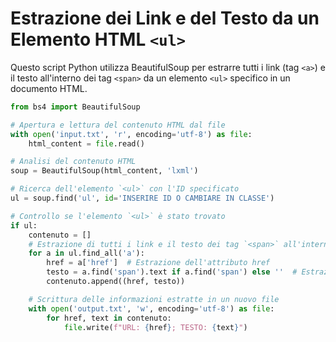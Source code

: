 
# Estrazione dei Link e del Testo da un Elemento HTML `<ul>`

Questo script Python utilizza BeautifulSoup per estrarre tutti i link (tag `<a>`) e il testo all'interno dei tag `<span>` da un elemento `<ul>` specifico in un documento HTML.

```python
from bs4 import BeautifulSoup

# Apertura e lettura del contenuto HTML dal file
with open('input.txt', 'r', encoding='utf-8') as file:
    html_content = file.read()

# Analisi del contenuto HTML
soup = BeautifulSoup(html_content, 'lxml')

# Ricerca dell'elemento `<ul>` con l'ID specificato
ul = soup.find('ul', id='INSERIRE ID O CAMBIARE IN CLASSE')

# Controllo se l'elemento `<ul>` è stato trovato
if ul:
    contenuto = []
    # Estrazione di tutti i link e il testo dei tag `<span>` all'interno di questo `<ul>`
    for a in ul.find_all('a'):
        href = a['href']  # Estrazione dell'attributo href
        testo = a.find('span').text if a.find('span') else ''  # Estrazione del testo del tag `<span>`
        contenuto.append((href, testo))

    # Scrittura delle informazioni estratte in un nuovo file
    with open('output.txt', 'w', encoding='utf-8') as file:
        for href, text in contenuto:
            file.write(f"URL: {href}; TESTO: {text}")
```
